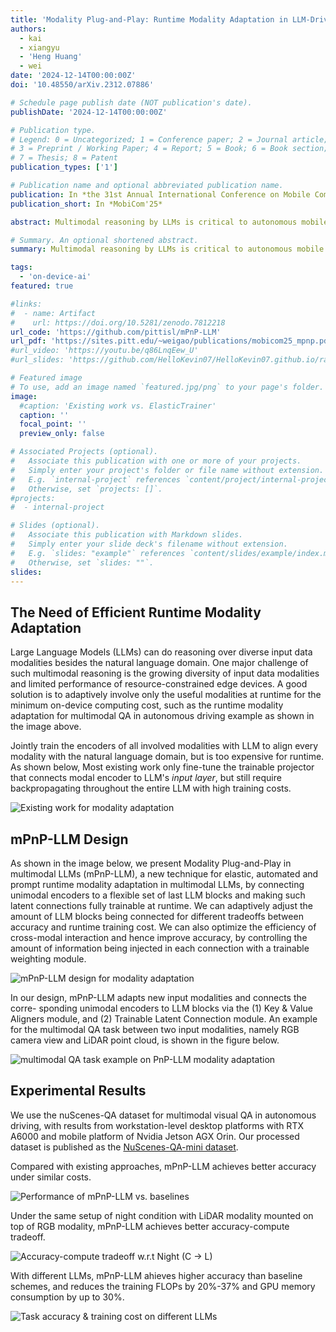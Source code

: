 ```yaml
---
title: 'Modality Plug-and-Play: Runtime Modality Adaptation in LLM-Driven Autonomous Mobile Systems'
authors:
  - kai
  - xiangyu
  - 'Heng Huang'
  - wei
date: '2024-12-14T00:00:00Z'
doi: '10.48550/arXiv.2312.07886'

# Schedule page publish date (NOT publication's date).
publishDate: '2024-12-14T00:00:00Z'

# Publication type.
# Legend: 0 = Uncategorized; 1 = Conference paper; 2 = Journal article;
# 3 = Preprint / Working Paper; 4 = Report; 5 = Book; 6 = Book section;
# 7 = Thesis; 8 = Patent
publication_types: ['1']

# Publication name and optional abbreviated publication name.
publication: In *the 31st Annual International Conference on Mobile Computing And Networking (MobiCom'25)*
publication_short: In *MobiCom'25*

abstract: Multimodal reasoning by LLMs is critical to autonomous mobile systems, but the growing diversity of input data modalities prevents incorporating all modalities into LLMs. Instead, only the useful modalities should be adaptively involved at runtime, based on the current environmental contexts and task requirements. Existing work on runtime modality adaptation uses fixed connections between data encoder and LLM’s input layer, but results in high training costs and ineffective cross-modal interaction. In this paper, we present MPnP, a new modality adaptation technique that connects data encoders to a flexible set of last LLM blocks and makes such latent connections fully trainable at runtime. Evaluation results show that MPnP has high compute and data efficiency, with 3.7× FLOPs reduction and 30% memory usage reduction compared to best baselines. It requires only few hundreds of training samples at runtime, and completes modality adaptation within few minutes on weak devices.

# Summary. An optional shortened abstract.
summary: Multimodal reasoning by LLMs is critical to autonomous mobile systems, but the growing diversity of input data modalities prevents incorporating all modalities into LLMs. Instead, only the useful modalities should be adaptively involved at runtime, based on the current environmental contexts and task requirements. Existing work on runtime modality adaptation uses fixed connections between data encoder and LLM’s input layer, but results in high training costs and ineffective cross-modal interaction. In this paper, we present MPnP, a new modality adaptation technique that connects data encoders to a flexible set of last LLM blocks and makes such latent connections fully trainable at runtime. Evaluation results show that MPnP has high compute and data efficiency, with 3.7× FLOPs reduction and 30% memory usage reduction compared to best baselines. It requires only few hundreds of training samples at runtime, and completes modality adaptation within few minutes on weak devices.

tags:
  - 'on-device-ai'
featured: true

#links:
#  - name: Artifact
#    url: https://doi.org/10.5281/zenodo.7812218
url_code: 'https://github.com/pittisl/mPnP-LLM'
url_pdf: 'https://sites.pitt.edu/~weigao/publications/mobicom25_mpnp.pdf'
#url_video: 'https://youtu.be/q86LnqEew_U'
#url_slides: 'https://github.com/HelloKevin07/HelloKevin07.github.io/raw/master/files/ElasticTrainer-slides.pptx'

# Featured image
# To use, add an image named `featured.jpg/png` to your page's folder.
image:
  #caption: 'Existing work vs. ElasticTrainer'
  caption: ''
  focal_point: ''
  preview_only: false

# Associated Projects (optional).
#   Associate this publication with one or more of your projects.
#   Simply enter your project's folder or file name without extension.
#   E.g. `internal-project` references `content/project/internal-project/index.md`.
#   Otherwise, set `projects: []`.
#projects:
#  - internal-project

# Slides (optional).
#   Associate this publication with Markdown slides.
#   Simply enter your slide deck's filename without extension.
#   E.g. `slides: "example"` references `content/slides/example/index.md`.
#   Otherwise, set `slides: ""`.
slides:
---
```


## The Need of Efficient Runtime Modality Adaptation

Large Language Models (LLMs) can do reasoning over diverse input data modalities
besides the natural language domain.
One major challenge of such multimodal reasoning is the growing diversity of input data
modalities and limited performance of resource-constrained edge devices.
A good solution is to adaptively involve only the useful modalities at runtime
for the minimum on-device computing cost, such as the runtime modality adaptation
for multimodal QA in autonomous driving example as shown in the image above.

Jointly train the encoders of all involved modalities with LLM to align every modality
with the natural language domain, but is too expensive for runtime. As shown below,
Most existing work
only fine-tune the trainable projector that connects modal encoder to LLM's *input layer*,
but still require backpropagating throughout the entire LLM with high training costs.

![Existing work for modality adaptation](2023-mpnp-llm/mpnp-llm-fig2-1.png)

## mPnP-LLM Design

As shown in the image below, we present Modality Plug-and-Play in multimodal
LLMs (mPnP-LLM),
a new technique for elastic, automated and prompt runtime modality adaptation in multimodal LLMs,
by connecting unimodal encoders to a flexible set of last LLM blocks
and making such latent connections fully trainable at runtime.
We can adaptively adjust the amount of LLM blocks being connected for different tradeoffs between
accuracy and runtime training cost. We can also optimize the efficiency of cross-modal interaction
and hence improve accuracy, by controlling the amount of information being injected in each
connection with a trainable weighting module.

![mPnP-LLM design for modality adaptation](2023-mpnp-llm/mpnp-llm-fig2-2.png)

In our design, mPnP-LLM adapts new input modalities and connects the corre-
sponding unimodal encoders to LLM blocks via the (1) Key & Value Aligners module,
and (2) Trainable Latent Connection module. An example for the multimodal QA task between two
input modalities, namely RGB camera view and LiDAR point cloud, is shown in the figure below.

![multimodal QA task example on PnP-LLM modality adaptation](2023-mpnp-llm/mpnp-llm-fig5.png)

## Experimental Results

We use the nuScenes-QA dataset for multimodal visual QA in autonomous driving,
with results from workstation-level desktop platforms with RTX A6000 and mobile platform
of Nvidia Jetson AGX Orin. Our processed dataset is published as the
[NuScenes-QA-mini dataset](/dataset/#nuscenes-qa-mini).

Compared with existing approaches, mPnP-LLM achieves better accuracy under similar costs.

![Performance of mPnP-LLM vs. baselines](2023-mpnp-llm/mpnp-llm-table1.png)

Under the same setup of night condition with LiDAR modality mounted on top of RGB modality,
mPnP-LLM achieves better accuracy-compute tradeoff.

![Accuracy-compute tradeoff w.r.t Night (C -> L)](2023-mpnp-llm/mpnp-llm-fig6.png)

With different LLMs, mPnP-LLM ahieves higher accuracy than baseline schemes, and reduces
the training FLOPs by 20%-37% and GPU memory consumption by up to 30%.

![Task accuracy & training cost on different LLMs](2023-mpnp-llm/mpnp-llm-table4.png)
